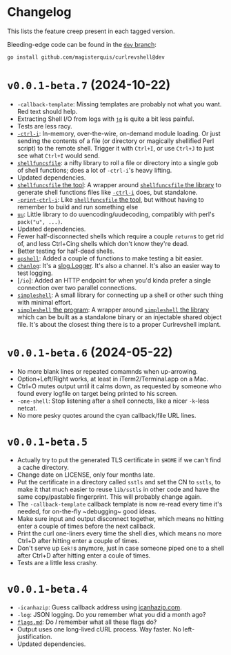 Changelog
=========
This lists the feature creep present in each tagged version.

Bleeding-edge code can be found in the
[`dev` branch](https://github.com/magisterquis/curlrevshell/tree/dev):
```sh
go install github.com/magisterquis/curlrevshell@dev
```


`v0.0.1-beta.7` (2024-10-22)
============================
- `-callback-template`: Missing templates are probably not what you want.  Red
  text should help.
- Extracting Shell I/O from logs with [`jq`](https://jqlang.github.io/jq/) is
  quite a bit less painful.
- Tests are less racy.
- [`-ctrl-i`](./flags.md#-ctrl-i): In-memory, over-the-wire, on-demand module
  loading.  Or just sending the contents of a file (or directory or magically
  shellified Perl script) to the remote shell.  Trigger it with `Ctrl+I`, or
  use `Ctrl+J` to just see what `Ctrl+I` would send.
- [`shellfuncsfile`](../lib/shellfuncsfile): a nifty library to roll a
  file or directory into a single gob of shell functions; does a lot of
  `-ctrl-i`'s heavy lifting.
- Updated dependencies.
- [`shellfuncsfile` the tool](../lib/shellfuncsfile/cmd/shellfuncsfile): A
  wrapper around [`shellfuncsfile` the library](../lib/shellfuncsfile) to
  generate shell functions files like [`-ctrl-i`](./flags.md#-ctrl-i) does, but
  standalone.
- [`-print-ctrl-i`](./flags.md#-print-ctrl-i): Like [`shellfuncsfile`
  the tool](../lib/shellfuncsfile/cmd/shellfuncsfile), but
  without having to remember to build and run something else
- [`uu`](../lib/uu): Little library to do uuencoding/uudecoding, compatibly
  with perl's `pack("u", ...)`.
- Updated dependencies.
- Fewer half-disconnected shells which require a couple `return`s to get
  rid of, and less Ctrl+Cing shells which don't know they're dead.
- Better testing for half-dead shells.
- [`opshell`](../lib/opshell): Added a couple of functions to make testing
  a bit easier.
- [`chanlog`](../lib/chanlog): It's a
  [slog.Logger](https://pkg.go.dev/log/slog#Logger).  It's also a channel.
  It's also an easier way to test logging.
- [`/io`]: Added an HTTP endpoint for when you'd kinda prefer a single
  connection over two parallel connections.
- [`simpleshell`](./lib/simpleshell): A small library for connecting up a shell
  or other such thing with minimal effort.
- [`simpleshell` the program](./lib/simpleshell/cmd/simpleshell): A wrapper
  around [`simpleshell` the library](./lib/simpleshell/) which can be built as
  a standalone binary or an injectable shared object file.
  It's about the closest thing there is to a proper Curlrevshell implant.


`v0.0.1-beta.6` (2024-05-22)
============================
- No more blank lines or repeated comamnds when up-arrowing.
- Option+Left/Right works, at least in iTerm2/Terminal.app on a Mac.
- Ctrl+O mutes output until it calms down, as requested by someone who found
  every logfile on target being printed to his screen.
- `-one-shell`: Stop listening after a shell connects, like a nicer `-k`-less
  netcat.
- No more pesky quotes around the cyan callback/file URL lines.


`v0.0.1-beta.5`
===============
- Actually try to put the generated TLS certificate in `$HOME` if we can't find
  a cache directory.
- Change date on LICENSE, only four months late.
- Put the certificate in a directory called `sstls` and set the CN to `sstls`,
  to make it that much easier to reuse `lib/sstls` in other code and have the
  same copy/pastable fingerprint.  This will probably change again.
- The `-callback-template` callback template is now re-read every time it's
  needed, for on-the-fly ~debugging~ good ideas.
- Make sure input and output disconnect together, which means no hitting enter
  a couple of times before the next callback.
- Print the curl one-liners every time the shell dies, which means no more
  Ctrl+D after hitting enter a couple of times.
- Don't serve up `Eek!`s anymore, just in case someone piped one to a shell
  after Ctrl+D after hitting enter a coule of times.
- Tests are a little less crashy.


`v0.0.1-beta.4`
===============
- `-icanhazip`: Guess callback address using [icanhazip.com](https://icanhazip.com).
- `-log`: JSON logging.  Do _you_ remember what you did a month ago?
- [`flags.md`](./flags.md): Do _I_ remember what all these flags do?
- Output uses one long-lived cURL process.  Way faster.  No left-justification.
- Updated dependencies.
